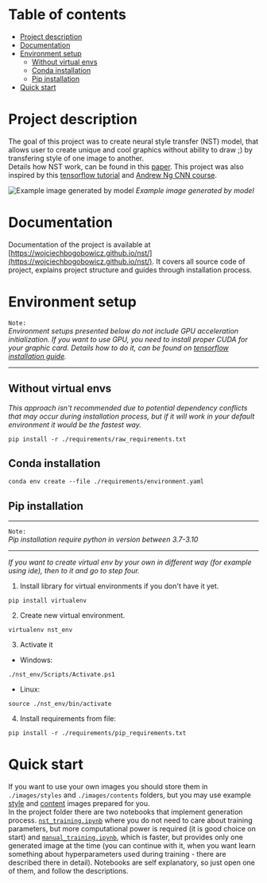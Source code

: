 # Table of contents

- [Project description](#project-description)
- [Documentation](#documentation)
- [Environment setup](#environment-setup)
  - [Without virtual envs](#without-virtual-envs)
  - [Conda installation](#conda-installation)
  - [Pip installation](#pip-installation)
- [Quick start](#quick-start)


# Project description

The goal of this project was to create neural style transfer (NST) model, that allows user to create unique and cool graphics without ability to draw ;\) by transfering style of one image to another.  
Details how NST work, can be found in this [paper](https://www.cv-foundation.org/openaccess/content_cvpr_2016/papers/Gatys_Image_Style_Transfer_CVPR_2016_paper.pdf). This project was also inspired by this [tensorflow tutorial](https://www.tensorflow.org/tutorials/generative/style_transfer?hl=pl) and [Andrew Ng CNN course](https://www.coursera.org/learn/convolutional-neural-networks). 

![Example image generated by model](https://i.imgur.com/ho8N71h.jpeg)
*Example image generated by model*  
  

# Documentation

Documentation of the project is available at [https://wojciechbogobowicz.github.io/nst/](https://wojciechbogobowicz.github.io/nst/). It covers all source code of project, explains project structure and guides through installation process.  


# Environment setup

`Note:`  
*Environment setups presented below do not include GPU acceleration initialization. If you want to use GPU, you need to install proper CUDA for your graphic card. Details how to do it, can be found on [tensorflow installation guide](https://www.tensorflow.org/install/pip?hl=en).*

----

## Without virtual envs
*This approach isn't recommended due to potential dependency conflicts that may occur during installation process, but if it will work in your default environment it would be the fastest way.*
```console
pip install -r ./requirements/raw_requirements.txt
```
## Conda installation
```console
conda env create --file ./requirements/environment.yaml
```


## Pip installation

----

`Note:`  
*Pip installation require python in version between 3.7-3.10*  

----

*If you want to create virtual env by your own in different way (for example using ide), then to it and go to step four.*
1. Install library for virtual environments if you don't have it yet.
```console
pip install virtualenv
```
2. Create new virtual environment.
```console
virtualenv nst_env
```
3. Activate it  

- Windows:

```console
./nst_env/Scripts/Activate.ps1
```
- Linux:

```console
source ./nst_env/bin/activate
```

4. Install requirements from file:
```console
pip install -r ./requirements/pip_requirements.txt
```

# Quick start

If you want to use your own images you should store them in `./images/styles` and `./images/contents` folders, but you may use example [style](images/styles/demo_picasso_music.jpg) and [content](images/contents/demo_pablo_picasso.jpg) images prepared for you.  
In the project folder there are two notebooks that implement generation process. [`nst_training.ipynb`](nst_training.ipynb) where you do not need to care about training parameters, but more computational power is required (it is good choice on start) and [`manual_training.ipynb`](manual_training.ipynb), which is faster, but provides only one generated image at the time (you can continue with it, when you want learn something about hyperparameters used during training - there are described there in detail). Notebooks are self explanatory, so just open one of them, and follow the descriptions.

